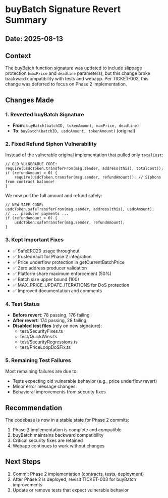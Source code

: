 # buyBatch Signature Revert Summary

## Date: 2025-08-13

## Context
The buyBatch function signature was updated to include slippage protection (`maxPrice` and `deadline` parameters), but this change broke backward compatibility with tests and webapp. Per TICKET-003, this change was deferred to focus on Phase 2 implementation.

## Changes Made

### 1. Reverted buyBatch Signature
- **From**: `buyBatch(batchID, tokenAmount, maxPrice, deadline)`
- **To**: `buyBatch(batchID, usdcAmount, tokenAmount)` (original)

### 2. Fixed Refund Siphon Vulnerability
Instead of the vulnerable original implementation that pulled only `totalCost`:
```solidity
// OLD VULNERABLE CODE:
require(usdcToken.transferFrom(msg.sender, address(this), totalCost));
if (refundAmount > 0) {
    require(usdcToken.transfer(msg.sender, refundAmount)); // Siphons from contract balance!
}
```

We now pull the full amount and refund safely:
```solidity
// NEW SAFE CODE:
usdcToken.safeTransferFrom(msg.sender, address(this), usdcAmount);
// ... producer payments ...
if (refundAmount > 0) {
    usdcToken.safeTransfer(msg.sender, refundAmount);
}
```

### 3. Kept Important Fixes
- ✅ SafeERC20 usage throughout
- ✅ trustedVault for Phase 2 integration
- ✅ Price underflow protection in getCurrentBatchPrice
- ✅ Zero address producer validation
- ✅ Platform share maximum enforcement (50%)
- ✅ Batch size upper bound (100)
- ✅ MAX_PRICE_UPDATE_ITERATIONS for DoS protection
- ✅ Improved documentation and comments

### 4. Test Status
- **Before revert**: 78 passing, 176 failing
- **After revert**: 174 passing, 28 failing
- **Disabled test files** (rely on new signature):
  - test/SecurityFixes.ts
  - test/QuickWins.ts
  - test/SecurityRegressions.ts
  - test/PriceLoopDoSFix.ts

### 5. Remaining Test Failures
Most remaining failures are due to:
- Tests expecting old vulnerable behavior (e.g., price underflow revert)
- Minor error message changes
- Behavioral improvements from security fixes

## Recommendation
The codebase is now in a stable state for Phase 2 commits:
1. Phase 2 implementation is complete and compatible
2. buyBatch maintains backward compatibility
3. Critical security fixes are retained
4. Webapp continues to work without changes

## Next Steps
1. Commit Phase 2 implementation (contracts, tests, deployment)
2. After Phase 2 is deployed, revisit TICKET-003 for buyBatch improvements
3. Update or remove tests that expect vulnerable behavior
